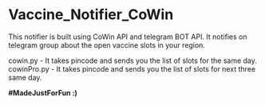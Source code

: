 # Vaccine_Notifier_CoWin
This notifier is built using CoWin API and telegram BOT API. It notifies on telegram group about the open vaccine slots in your region. 

<p>
cowin.py - It takes pincode and sends you the list of slots for the same day.
cowinPro.py - It takes pincode and sends you the list of slots for next three same day.
</p>


<b>#MadeJustForFun :)</b>
